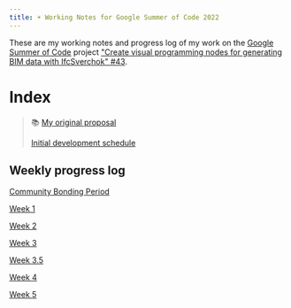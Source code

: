 ```yaml
---
title: ☀️ Working Notes for Google Summer of Code 2022
---
```


These are my working notes and progress log of my work on the [Google Summer of Code](https://summerofcode.withgoogle.com/) project ["Create visual programming nodes for generating BIM data with IfcSverchok" #43](https://github.com/opencax/GSoC/issues/43).


# Index
> 📚 [My original proposal](notes/GSoC_proposal_mdj.md)
> 
> [Initial development schedule](notes/Development_schedule.md)

## Weekly progress log
[Community Bonding Period](notes/CommunityBondingPeriodSummary.md)

[Week 1](notes/Week_1.md)

[Week 2](notes/Week_2.md)

[Week 3](notes/Week_3.md)

[Week 3.5](notes/Week_3_5.md)

[Week 4](notes/Week_4.md)

[Week 5](notes/Week_5.md)